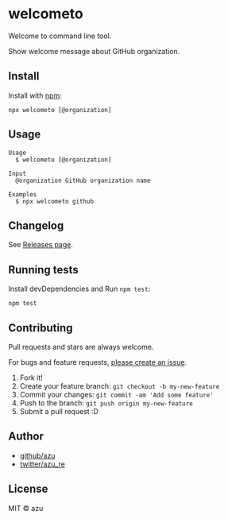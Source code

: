 # welcometo

Welcome to command line tool.

Show welcome message about GitHub organization.

## Install

Install with [npm](https://www.npmjs.com/):

    npx welcometo [@organization]

## Usage

    Usage
      $ welcometo [@organization]
 
    Input
      @organization GitHub organization name
 
    Examples
      $ npx welcometo github

## Changelog

See [Releases page](https://github.com/azu/welcometo/releases).

## Running tests

Install devDependencies and Run `npm test`:

    npm test

## Contributing

Pull requests and stars are always welcome.

For bugs and feature requests, [please create an issue](https://github.com/azu/welcometo/issues).

1. Fork it!
2. Create your feature branch: `git checkout -b my-new-feature`
3. Commit your changes: `git commit -am 'Add some feature'`
4. Push to the branch: `git push origin my-new-feature`
5. Submit a pull request :D

## Author

- [github/azu](https://github.com/azu)
- [twitter/azu_re](https://twitter.com/azu_re)

## License

MIT © azu
